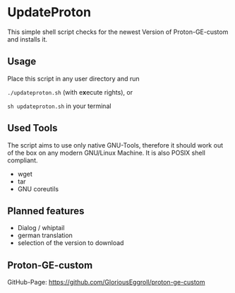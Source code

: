 # UpdateProton
This simple shell script checks for the newest Version of Proton-GE-custom and installs it.
## Usage
Place this script in any user directory and run

``./updateproton.sh`` (with e**x**ecute rights), or

``sh updateproton.sh`` in your terminal

## Used Tools
The script aims to use only native GNU-Tools, therefore it should work out of the box on any modern GNU/Linux Machine. It is also POSIX shell compliant.
- wget
- tar
- GNU coreutils

## Planned features
- Dialog / whiptail
- german translation
- selection of the version to download

## Proton-GE-custom
GitHub-Page: https://github.com/GloriousEggroll/proton-ge-custom
